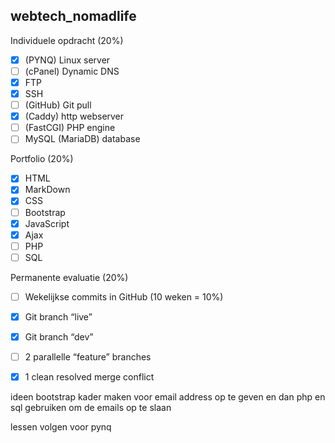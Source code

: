 ## webtech_nomadlife

Individuele opdracht (20%)

- [x] (PYNQ) Linux server
- [ ] (cPanel) Dynamic DNS
- [x] FTP
- [x] SSH
- [ ] (GitHub) Git pull
- [x] (Caddy) http webserver
- [ ] (FastCGI) PHP engine
- [ ] MySQL (MariaDB) database

Portfolio (20%)

- [x] HTML
- [x] MarkDown
- [x] CSS
- [ ] Bootstrap
- [x] JavaScript
- [x] Ajax
- [ ] PHP
- [ ] SQL

Permanente evaluatie (20%)

- [ ] Wekelijkse commits in GitHub (10 weken = 10%)
- [x] Git branch “live”
- [x] Git branch “dev”
- [ ] 2 parallelle “feature” branches
- [x] 1 clean resolved merge conflict


ideen 
bootstrap kader maken voor email address op te geven
en dan php en sql gebruiken om de emails op te slaan 

lessen volgen voor pynq
